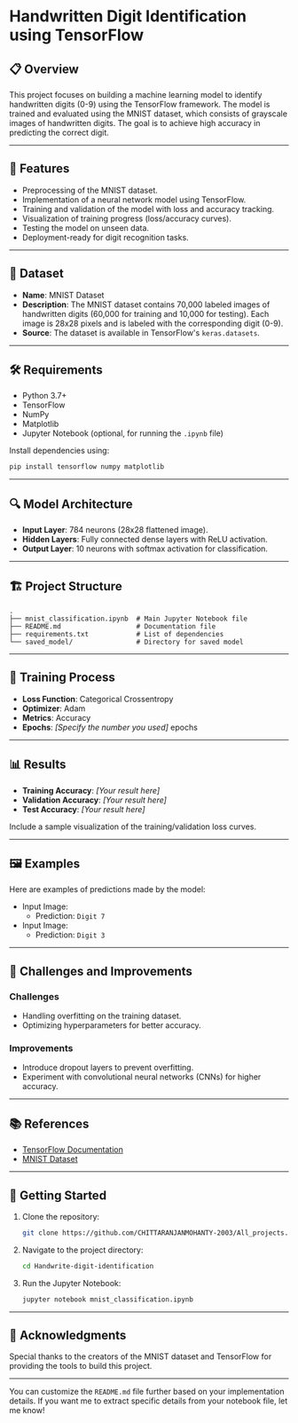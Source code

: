 # Handwritten Digit Identification using TensorFlow

## 📋 Overview
This project focuses on building a machine learning model to identify handwritten digits (0-9) using the TensorFlow framework. The model is trained and evaluated using the MNIST dataset, which consists of grayscale images of handwritten digits. The goal is to achieve high accuracy in predicting the correct digit.

---

## 🚀 Features
- Preprocessing of the MNIST dataset.
- Implementation of a neural network model using TensorFlow.
- Training and validation of the model with loss and accuracy tracking.
- Visualization of training progress (loss/accuracy curves).
- Testing the model on unseen data.
- Deployment-ready for digit recognition tasks.

---

## 📁 Dataset
- **Name**: MNIST Dataset
- **Description**: The MNIST dataset contains 70,000 labeled images of handwritten digits (60,000 for training and 10,000 for testing). Each image is 28x28 pixels and is labeled with the corresponding digit (0-9).
- **Source**: The dataset is available in TensorFlow's `keras.datasets`.

---

## 🛠️ Requirements
- Python 3.7+
- TensorFlow
- NumPy
- Matplotlib
- Jupyter Notebook (optional, for running the `.ipynb` file)

Install dependencies using:
```bash
pip install tensorflow numpy matplotlib
```

---

## 🔍 Model Architecture
- **Input Layer**: 784 neurons (28x28 flattened image).
- **Hidden Layers**: Fully connected dense layers with ReLU activation.
- **Output Layer**: 10 neurons with softmax activation for classification.

---

## 🏗️ Project Structure
```
.
├── mnist_classification.ipynb  # Main Jupyter Notebook file
├── README.md                   # Documentation file
├── requirements.txt            # List of dependencies
└── saved_model/                # Directory for saved model
```

---

## 🧪 Training Process
- **Loss Function**: Categorical Crossentropy
- **Optimizer**: Adam
- **Metrics**: Accuracy
- **Epochs**: _[Specify the number you used]_ epochs

---

## 📊 Results
- **Training Accuracy**: _[Your result here]_
- **Validation Accuracy**: _[Your result here]_
- **Test Accuracy**: _[Your result here]_

Include a sample visualization of the training/validation loss curves.

---

## 🖼️ Examples
Here are examples of predictions made by the model:
- Input Image: 
  - Prediction: `Digit 7`
- Input Image:
  - Prediction: `Digit 3`

---

## 🧩 Challenges and Improvements
### Challenges
- Handling overfitting on the training dataset.
- Optimizing hyperparameters for better accuracy.

### Improvements
- Introduce dropout layers to prevent overfitting.
- Experiment with convolutional neural networks (CNNs) for higher accuracy.

---

## 📚 References
- [TensorFlow Documentation](https://www.tensorflow.org/)
- [MNIST Dataset](http://yann.lecun.com/exdb/mnist/)

---

## 🏁 Getting Started
1. Clone the repository:
    ```bash
    git clone https://github.com/CHITTARANJANMOHANTY-2003/All_projects.git
    ```
2. Navigate to the project directory:
    ```bash
    cd Handwrite-digit-identification
    ```
3. Run the Jupyter Notebook:
    ```bash
    jupyter notebook mnist_classification.ipynb
    ```

---

## 🙌 Acknowledgments
Special thanks to the creators of the MNIST dataset and TensorFlow for providing the tools to build this project.

---

You can customize the `README.md` file further based on your implementation details. If you want me to extract specific details from your notebook file, let me know!
